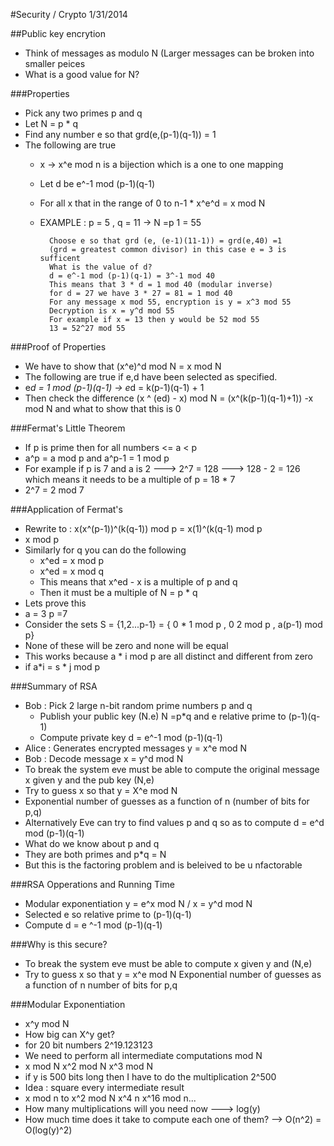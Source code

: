 #Security / Crypto 1/31/2014

##Public key encrytion
- Think of messages as modulo N (Larger messages can be broken into smaller peices
- What is a good value for N?

###Properties
- Pick any two primes p and q
- Let N = p * q
- Find any number e so that grd(e,(p-1)(q-1)) = 1
- The following are true
    - x -> x^e mod n is a bijection which is a one to one mapping
    - Let d be e^-1 mod (p-1)(q-1)
    - For all x that in the range of 0 to n-1 * x^e^d = x mod N
    - EXAMPLE : p = 5 , q = 11 -> N =p 1 = 55

            Choose e so that grd (e, (e-1)(11-1)) = grd(e,40) =1
            (grd = greatest common divisor) in this case e = 3 is sufficent
            What is the value of d?
            d = e^-1 mod (p-1)(q-1) = 3^-1 mod 40
            This means that 3 * d = 1 mod 40 (modular inverse)
            for d = 27 we have 3 * 27 = 81 = 1 mod 40
            For any message x mod 55, encryption is y = x^3 mod 55
            Decryption is x = y^d mod 55
            For example if x = 13 then y would be 52 mod 55
            13 = 52^27 mod 55
            
###Proof of Properties
 - We have to show that (x^e)^d mod N = x mod N
 - The following are true if e,d have been selected as specified.
 - e*d = 1 mod (p-1)(q-1) -> e*d = k(p-1)(q-1) + 1
 - Then check the difference (x ^ (ed) - x) mod N = (x^(k(p-1)(q-1)+1)) -x mod N and what to show that this is 0

###Fermat's Little Theorem
- If p is prime then for all numbers <= a < p
- a^p = a mod p and a^p-1 = 1 mod p
- For example if p is 7 and a is 2 ---> 2^7 = 128 ---> 128 - 2 = 126 which means it needs to be a multiple of p = 18 * 7
- 2^7 = 2 mod 7

###Application of Fermat's
- Rewrite to : x(x^(p-1))^(k(q-1)) mod p = x(1)^(k(q-1) mod p
- x mod p
- Similarly for q you can do the following
    - x^ed = x mod p
    - x^ed = x mod q
    - This means that x^ed - x is a multiple of p and q
    - Then it must be a multiple of N = p * q
- Lets prove this
- a = 3 p =7
- Consider the sets S = {1,2...p-1} = { 0 * 1 mod p , 0 2 mod p , a(p-1) mod p}
- None of these will be zero and none will be equal
- This works because a * i mod p are all distinct and different from zero
- if a*i = s * j mod p

###Summary of RSA
- Bob : Pick 2 large n-bit random prime numbers p and q
    - Publish your public key (N.e) N =p*q and e relative prime to (p-1)(q-1)
    - Compute private key d = e^-1 mod (p-1)(q-1)
- Alice : Generates encrypted messages y = x^e mod N
- Bob : Decode message x = y^d mod N
- To break the system eve must be able to compute the original message x given y and the pub key (N,e)
- Try to guess x so that y = X^e mod N
- Exponential number of guesses as a function of n (number of bits for p,q)
- Alternatively Eve can try to find values p and q so as to compute d = e^d mod (p-1)(q-1)
- What do we know about p and q
- They are both primes and p*q = N
- But this is the factoring problem and is beleived to be u nfactorable

###RSA Opperations and Running Time
- Modular exponentiation y = e^x mod N / x = y^d mod N
- Selected e so relative prime to (p-1)(q-1)
- Compute d = e ^-1 mod (p-1)(q-1)

###Why is this secure?
- To break the system eve must be able to compute x given y and (N,e)
- Try to guess x so that y = x^e mod N Exponential number of guesses as a function of n number of bits for p,q

###Modular Exponentiation
- x^y mod N
- How big can X^y get?
- for 20 bit numbers 2^19.123123
- We need to perform all intermediate computations mod N
- x mod N x^2 mod N x^3 mod N
- if y is 500 bits long then I have to do the multiplication 2^500
- Idea : square every intermediate result
- x mod n to x^2 mod N x^4 n x^16 mod n...
- How many multiplications will you need now ---> log(y)
- How much time does it take to compute each one of them? --> O(n^2) = O(log(y)^2)
